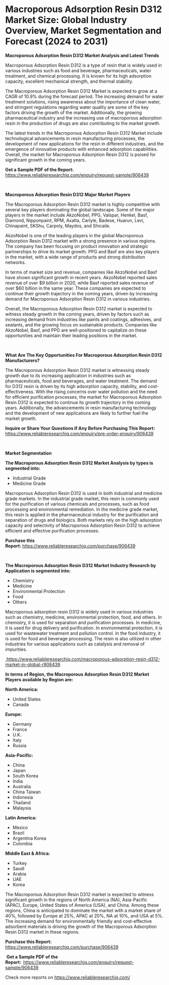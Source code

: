 <p><h1>Macroporous Adsorption Resin D312 Market Size: Global Industry Overview, Market Segmentation and Forecast (2024 to 2031)</h1></p><p><strong>Macroporous Adsorption Resin D312 Market Analysis and Latest Trends</strong></p>
<p><p>Macroporous Adsorption Resin D312 is a type of resin that is widely used in various industries such as food and beverage, pharmaceuticals, water treatment, and chemical processing. It is known for its high adsorption capacity, excellent mechanical strength, and thermal stability.</p><p>The Macroporous Adsorption Resin D312 Market is expected to grow at a CAGR of 10.9% during the forecast period. The increasing demand for water treatment solutions, rising awareness about the importance of clean water, and stringent regulations regarding water quality are some of the key factors driving the growth of the market. Additionally, the growing pharmaceutical industry and the increasing use of macroporous adsorption resin in the production of drugs are also contributing to the market growth.</p><p>The latest trends in the Macroporous Adsorption Resin D312 Market include technological advancements in resin manufacturing processes, the development of new applications for the resin in different industries, and the emergence of innovative products with enhanced adsorption capabilities. Overall, the market for Macroporous Adsorption Resin D312 is poised for significant growth in the coming years.</p></p>
<p><strong>Get a Sample PDF of the Report:&nbsp;</strong> <a href="https://www.reliableresearchiq.com/enquiry/request-sample/906439">https://www.reliableresearchiq.com/enquiry/request-sample/906439</a></p>
<p>&nbsp;</p>
<p><strong>Macroporous Adsorption Resin D312 Major Market Players</strong></p>
<p><p>The Macroporous Adsorption Resin D312 market is highly competitive with several key players dominating the global landscape. Some of the major players in the market include AkzoNobel, PPG, Valspar, Henkel, Basf, Diamond, Nipponpaint, RPM, Axalta, Carlyle, Badese, Huarun, Levi, Chinapaint, SKShu, Carpoly, Maydos, and Shicaile.</p><p>AkzoNobel is one of the leading players in the global Macroporous Adsorption Resin D312 market with a strong presence in various regions. The company has been focusing on product innovation and strategic partnerships to drive its market growth. PPG and Basf are also key players in the market, with a wide range of products and strong distribution networks.</p><p>In terms of market size and revenue, companies like AkzoNobel and Basf have shown significant growth in recent years. AkzoNobel reported sales revenue of over $9 billion in 2020, while Basf reported sales revenue of over $60 billion in the same year. These companies are expected to continue their growth trajectory in the coming years, driven by increasing demand for Macroporous Adsorption Resin D312 in various industries.</p><p>Overall, the Macroporous Adsorption Resin D312 market is expected to witness steady growth in the coming years, driven by factors such as increasing demand from industries like paints and coatings, adhesives, and sealants, and the growing focus on sustainable products. Companies like AkzoNobel, Basf, and PPG are well-positioned to capitalize on these opportunities and maintain their leading positions in the market.</p></p>
<p>&nbsp;</p>
<p><strong>What Are The Key Opportunities For Macroporous Adsorption Resin D312 Manufacturers?</strong></p>
<p><p>The Macroporous Adsorption Resin D312 market is witnessing steady growth due to its increasing application in industries such as pharmaceuticals, food and beverages, and water treatment. The demand for D312 resin is driven by its high adsorption capacity, stability, and cost-effectiveness. With the rising concerns over water pollution and the need for efficient purification processes, the market for Macroporous Adsorption Resin D312 is expected to continue its growth trajectory in the coming years. Additionally, the advancements in resin manufacturing technology and the development of new applications are likely to further fuel the market growth.</p></p>
<p><strong>Inquire or Share Your Questions If Any Before Purchasing This Report:</strong> <a href="https://www.reliableresearchiq.com/enquiry/pre-order-enquiry/906439">https://www.reliableresearchiq.com/enquiry/pre-order-enquiry/906439</a></p>
<p>&nbsp;</p>
<p><strong>Market Segmentation</strong></p>
<p><strong>The Macroporous Adsorption Resin D312 Market Analysis by types is segmented into:</strong></p>
<p><ul><li>Industrial Grade</li><li>Medicine Grade</li></ul></p>
<p><p>Macroporous Adsorption Resin D312 is used in both industrial and medicine grade markets. In the industrial grade market, this resin is commonly used for the purification of various chemicals and processes, such as food processing and environmental remediation. In the medicine grade market, this resin is applied in the pharmaceutical industry for the purification and separation of drugs and biologics. Both markets rely on the high adsorption capacity and selectivity of Macroporous Adsorption Resin D312 to achieve efficient and effective purification processes.</p></p>
<p><strong>Purchase this Report:&nbsp;</strong><a href="https://www.reliableresearchiq.com/purchase/906439">https://www.reliableresearchiq.com/purchase/906439</a></p>
<p>&nbsp;</p>
<p><strong>The Macroporous Adsorption Resin D312 Market Industry Research by Application is segmented into:</strong></p>
<p><ul><li>Chemistry</li><li>Medicine</li><li>Environmental Protection</li><li>Food</li><li>Others</li></ul></p>
<p><p> Macroporous adsorption resin D312 is widely used in various industries such as chemistry, medicine, environmental protection, food, and others. In chemistry, it is used for separation and purification processes. In medicine, it is used for drug delivery and purification. In environmental protection, it is used for wastewater treatment and pollution control. In the food industry, it is used for food and beverage processing. The resin is also utilized in other industries for various applications such as catalysis and removal of impurities.</p></p>
<p><a href="https://www.reliableresearchiq.com/macroporous-adsorption-resin-d312-market-in-global-r906439">&nbsp;https://www.reliableresearchiq.com/macroporous-adsorption-resin-d312-market-in-global-r906439</a></p>
<p><strong>In terms of Region, the Macroporous Adsorption Resin D312 Market Players available by Region are:</strong></p>
<p>
    <p> <strong> North America: </strong>
        <ul>
            <li>United States</li>
            <li>Canada</li>
        </ul>
        </p> 
    <p> <strong> Europe: </strong>
        <ul>
            <li>Germany</li>
            <li>France</li>
            <li>U.K.</li>
            <li>Italy</li>
            <li>Russia</li>
        </ul>
        </p> 
    <p> <strong> Asia-Pacific: </strong>
        <ul>
            <li>China</li>
            <li>Japan</li>
            <li>South Korea</li>
            <li>India</li>
            <li>Australia</li>
            <li>China Taiwan</li>
            <li>Indonesia</li>
            <li>Thailand</li>
            <li>Malaysia</li>
        </ul>
        </p> 
    <p> <strong> Latin America: </strong>
        <ul>
            <li>Mexico</li>
            <li>Brazil</li>
            <li>Argentina Korea</li>
            <li>Colombia</li>
        </ul>
        </p> 
    <p> <strong> Middle East & Africa: </strong>
        <ul>
            <li>Turkey</li>
            <li>Saudi</li>
            <li>Arabia</li>
            <li>UAE</li>
            <li>Korea</li>
        </ul>
    </p>
    </p>
<p><p>The Macroporous Adsorption Resin D312 market is expected to witness significant growth in the regions of North America (NA), Asia-Pacific (APAC), Europe, United States of America (USA), and China. Among these regions, China is anticipated to dominate the market with a market share of 40%, followed by Europe at 25%, APAC at 20%, NA at 10%, and USA at 5%. The increasing demand for environmentally friendly and cost-effective adsorbent materials is driving the growth of the Macroporous Adsorption Resin D312 market in these regions.</p></p>
<p><strong>Purchase this Report: </strong><a href="https://www.reliableresearchiq.com/purchase/906439">https://www.reliableresearchiq.com/purchase/906439</a></p>
<p>&nbsp;<strong>Get a Sample PDF of the Report:&nbsp;&nbsp;</strong><a href="https://www.reliableresearchiq.com/enquiry/request-sample/906439">https://www.reliableresearchiq.com/enquiry/request-sample/906439</a></p>
<p><strong></strong></p>
<p>Check more reports on <a href="https://www.reliableresearchiq.com/">https://www.reliableresearchiq.com/</a></p>